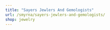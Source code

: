 ```yaml
---
title: "Sayers Jewlers And Gemologists"
url: /smyrna/sayers-jewlers-and-gemologists/
shop: jewelry
---
```

